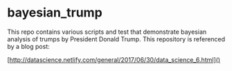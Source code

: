 # bayesian_trump

This repo contains various scripts and test that demonstrate bayesian analysis of
trumps by President Donald Trump.  This repository is referenced by a blog post:

[http://datascience.netlify.com/general/2017/06/30/data_science_6.html]()

